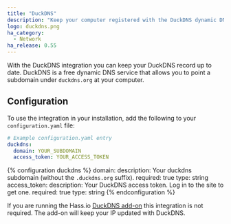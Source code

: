 ```yaml
---
title: "DuckDNS"
description: "Keep your computer registered with the DuckDNS dynamic DNS."
logo: duckdns.png
ha_category:
  - Network
ha_release: 0.55
---
```


With the DuckDNS integration you can keep your DuckDNS record up to date. DuckDNS is a free dynamic DNS service that allows you to point a subdomain under `duckdns.org` at your computer.

## Configuration

To use the integration in your installation, add the following to your `configuration.yaml` file:

```yaml
# Example configuration.yaml entry
duckdns:
  domain: YOUR_SUBDOMAIN
  access_token: YOUR_ACCESS_TOKEN
```

{% configuration duckdns %}
  domain:
    description: Your duckdns subdomain (without the `.duckdns.org` suffix).
    required: true
    type: string
  access_token:
    description: Your DuckDNS access token. Log in to the site to get one.
    required: true
    type: string
{% endconfiguration %}

<div class='note'>

If you are running the Hass.io [DuckDNS add-on](/addons/duckdns/) this integration is not required. The add-on will keep your IP updated with DuckDNS.

</div>
